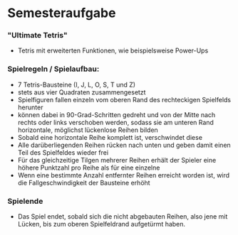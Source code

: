 # Semesteraufgabe #

### "Ultimate Tetris" ###

- Tetris mit erweiterten Funktionen, wie beispielsweise Power-Ups

### Spielregeln / Spielaufbau: ###

- 7 Tetris-Bausteine (I, J, L, O, S, T und Z)
- stets aus vier Quadraten zusammengesetzt
- Spielfiguren fallen einzeln vom oberen Rand des rechteckigen Spielfelds herunter
- können dabei in 90-Grad-Schritten gedreht und von der Mitte nach rechts oder links verschoben werden, sodass sie am unteren Rand horizontale, möglichst lückenlose Reihen bilden
- Sobald eine horizontale Reihe komplett ist, verschwindet diese
- Alle darüberliegenden Reihen rücken nach unten und geben damit einen Teil des Spielfeldes wieder frei
- Für das gleichzeitige Tilgen mehrerer Reihen erhält der Spieler eine höhere Punktzahl pro Reihe als für eine einzelne
- Wenn eine bestimmte Anzahl entfernter Reihen erreicht worden ist, wird die Fallgeschwindigkeit der Bausteine erhöht

### Spielende ###

- Das Spiel endet, sobald sich die nicht abgebauten Reihen, also jene mit Lücken, bis zum oberen Spielfeldrand aufgetürmt haben.